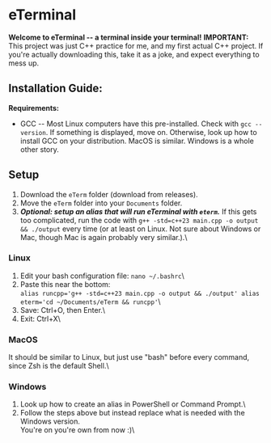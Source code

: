 # eTerminal
**Welcome to eTerminal -- a terminal inside your terminal!**
**IMPORTANT:** This project was just C++ practice for me, and my first actual C++ project. If you're actually downloading this, take it as a joke, and expect everything to mess up.
## Installation Guide:
**Requirements:**
- GCC -- Most Linux computers have this pre-installed. Check with `gcc --version`. If something is displayed, move on. Otherwise, look up how to install GCC on your distribution. MacOS is similar. Windows is a whole other story.
## Setup
1. Download the `eTerm` folder (download from releases).
2. Move the `eTerm` folder into your `Documents` folder.
3. ***Optional: setup an alias that will run eTerminal with `eterm`.*** If this gets too complicated, run the code with `g++ -std=c++23 main.cpp -o output && ./output` every time (or at least on Linux. Not sure about Windows or Mac, though Mac is again probably very similar.).\
### Linux
1. Edit your bash configuration file: `nano ~/.bashrc`\
2. Paste this near the bottom:\
`alias runcpp='g++ -std=c++23 main.cpp -o output && ./output'
alias eterm='cd ~/Documents/eTerm && runcpp'`\
6. Save: Ctrl+O, then Enter.\
7. Exit: Ctrl+X\
### MacOS
It should be similar to Linux, but just use "bash" before every command, since Zsh is the default Shell.\
### Windows
1. Look up how to create an alias in PowerShell or Command Prompt.\
2. Follow the steps above but instead replace what is needed with the Windows version.\
   You're on you're own from now :)\
